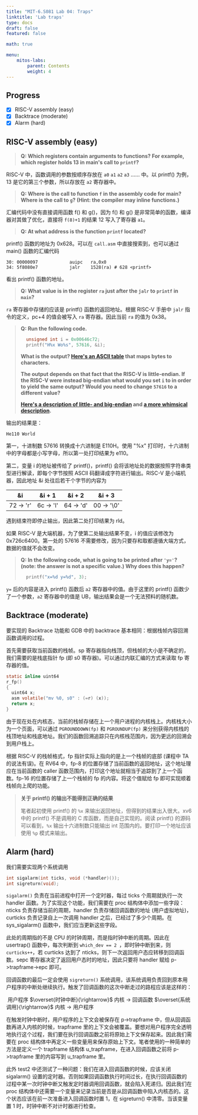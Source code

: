 ```yaml
---
title: "MIT-6.S081 Lab 04: Traps"
linktitle: 'Lab traps'
type: docs
draft: false
featured: false

math: true

menu:
    mitos-labs:
        parent: Contents
        weight: 4
---
```


## Progress

- [x] RISC-V assembly (easy)
- [x] Backtrace (moderate)
- [x] Alarm (hard)

## RISC-V assembly (easy)

> **Q: Which registers contain arguments to functions?  For example, which register holds 13 in main's call to `printf`?**  

RISC-V 中，函数调用的参数按顺序存放在 `a0` `a1` `a2` `a3` …… 中。以 printf() 为例，13 是它的第三个参数，所以存放在 `a2` 寄存器中。

> **Q: Where is the call to function `f` in the assembly code for main? Where is the call to `g`?  (Hint: the compiler may inline functions.)**  

汇编代码中没有直接调用函数 f() 和 g()，因为 f() 和 g() 是非常简单的函数，编译器对其做了优化，直接将 `f(8)+1` 的结果 12 写入了寄存器 `a1`。

> **Q: At what address is the function `printf` located?**  

printf() 函数的地址为 0x628。可以在 `call.asm` 中直接搜索到，也可以通过 main() 函数的汇编代码

```assembly
30:	00000097          	auipc	ra,0x0
34:	5f8080e7          	jalr	1528(ra) # 628 <printf>
```

看出 printf() 函数的地址。

> **Q: What value is in the register `ra` just after the `jalr` to `printf` in `main`?**  

`ra` 寄存器中存储的应该是 printf() 函数的返回地址。根据 RISC-V 手册中 `jalr` 指令的定义，pc+4 的值会被写入 `ra` 寄存器。因此当前 `ra` 的值为 0x38。

> **Q: Run the following code.**      
>
> ```c
> 	unsigned int i = 0x00646c72;
> 	printf("H%x Wo%s", 57616, &i);
> ```
>
> **What is the output? [Here's an ASCII table](http://web.cs.mun.ca/~michael/c/ascii-table.html) that maps bytes to characters.**     
>
> **The output depends on that fact that the RISC-V is little-endian. If the RISC-V were instead big-endian what would you set `i` to in order to yield the same output? Would you need to change `57616` to a different value?**
>
> **[Here's a description of little- and big-endian](http://www.webopedia.com/TERM/b/big_endian.html) and [a more whimsical description](http://www.networksorcery.com/enp/ien/ien137.txt).**    

输出的结果是：

```
He110 World
```

第一，十进制数 57616 转换成十六进制是 E110H。使用 "%x" 打印时，十六进制中的字母都是小写字母，所以第一处打印结果为 e110。

第二，变量 i 的地址被传给了 printf()，printf() 会将该地址处的数据按照字符串类型进行解读，即每个字节按照 ASCII 码翻译成字符进行输出。RISC-V 是小端机器，因此地址 &i 处往后若干个字节的内容为

| &i                   | &i + 1               | &i + 2               | &i + 3                |
| -------------------- | -------------------- | -------------------- | --------------------- |
| 72 $\rightarrow$ 'r' | 6c $\rightarrow$ 'l' | 64 $\rightarrow$ 'd' | 00 $\rightarrow$ '\0' |

遇到结束符即停止输出，因此第二处打印结果为 rld。

如果 RISC-V 是大端机器，为了使第二处输出结果不变，i 的值应该修改为 0x726c6400。第一处的 57616 不需要修改，因为只要存和取都遵循大端方式，数据的值就不会改变。

> **Q: In the following code, what is going to be printed after `'y='`?  (note: the answer is not a specific value.)  Why does this happen?**       
>
> ```c
> 	printf("x=%d y=%d", 3);
> ```

`y=` 后的内容是进入 printf() 函数后 `a2` 寄存器中的值。由于这里的 printf() 函数少了一个参数，`a2` 寄存器中的值是 UB，输出结果会是一个无法预料的随机数。

## Backtrace (moderate)

要实现的 Backtrace 功能和 GDB 中的 backtrace 基本相同：根据栈帧内容回溯函数调用的过程。

首先需要获取当前函数的栈帧。sp 寄存器指向栈顶，但栈帧的大小是不确定的，我们需要的是栈底指针 fp (即 s0 寄存器)。可以通过内联汇编的方式来读取 fp 寄存器的值。

```c
static inline uint64
r_fp()
{
  uint64 x;
  asm volatile("mv %0, s0" : (=r) (x));
  return x;
}
```

由于现在处在内核态，当前的栈帧存储在上一个用户进程的内核栈上。内核栈大小为一个页面，可以通过 `PGROUNDDOWN(fp)` 和 `PGROUNDUP(fp)` 来分别获得内核栈的栈顶地址和栈底地址。我们的函数回溯追踪只在内核栈范围内，因为更远的回溯会到用户栈上。

根据 RISC-V 的栈帧格式，fp 指针实际上指向的是上一个栈帧的底部 (课程中 TA 的说法有误)。在 RV64 中，fp-8 的位置存储了当前函数的返回地址，这个地址理应在当前函数的 caller 函数范围内，打印这个地址就相当于追踪到了上一个函数。fp-16 的位置存储了上一个栈帧的 fp 的内容。将这个值赋给 fp 即可实现顺着栈帧向上爬的功能。

> **关于 printf() 的输出不能得到正确的结果**
>
> 笔者起初使用 printf() 的 `%x` 来输出返回地址，但得到的结果出入很大。xv6 中的 printf() 不是调用的 C 库函数，而是自己实现的。阅读 printf() 的源码可以看到，`%x` 输出十六进制数只能输出 int 范围内的。要打印一个地址应该使用 `%p` 模式来输出。

## Alarm (hard)

我们需要实现两个系统调用

```c
int sigalarm(int ticks, void (*handler)());
int sigreturn(void);
```

`sigalarm()` 负责在当前进程中打开一个定时器，每过 ticks 个周期就执行一次 handler 函数。为了实现这个功能，我们需要在 proc 结构体中添加一些字段：nticks 负责存储当前的周期，handler 负责存储回调函数的地址 (用户虚拟地址)，curticks 负责记录自上一次调用 handler 之后，已经过了多少个周期。在 sys_sigalarm() 函数中，我们应当更新这些字段。

此处的周期指的不是 CPU 的时钟周期，而是指时钟中断的周期。因此在 usertrap() 函数中，每次判断到 `which_dev == 2 `，即时钟中断到来，则 `curticks++`，若 curticks 达到了 nticks，则下一次返回用户态应转移到回调函数。sepc 寄存器决定了返回用户态时的地址，因此只要将 handler 赋给 p->trapframe->epc 即可。

回调函数的最后一定会使用 `sigreturn()` 系统调用，该系统调用负责回到原本用户程序的中断处继续执行。触发了回调函数的这次中断走过的路程应该是这样的：

​		用户程序 $\overset{时钟中断}{\rightarrow}$ 内核 $\rightarrow$ 回调函数 $\overset{系统调用}{\rightarrow}$ 内核 $\rightarrow$ 用户程序

在触发时钟中断时，用户程序的上下文会被保存在 p->trapframe 中，但从回调函数再进入内核的时候，trapframe 里的上下文会被覆盖。要想对用户程序完全透明地执行这个过程，我们要在执行回调函数之前将原始上下文保存起来。因此我们需要在 proc 结构体中再定义一些变量用来保存原始上下文。笔者使用的一种简单的方法是定义一个 trapframe 结构体 u_trapframe，在进入回调函数之前将 p->trapframe 里的内容写到 u_trapframe 里。

此外 test2 中还测试了一种问题：我们在进入回调函数的时候，应该关闭 sigalarm() 设置的定时器。否则如果回调函数执行时间过长，在执行回调函数的过程中某一次时钟中断又触发定时器调用回调函数，就会陷入死递归。因此我们在 proc 结构体中还需要一个变量来记录当前是否是从回调函数中陷入内核态的。这个状态应该在前一次准备进入回调函数时置 1，在 sigreturn() 中清零。当该变量置 1 时，时钟中断不对计时器进行检查。